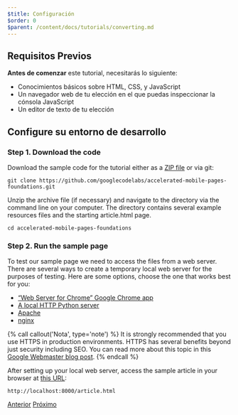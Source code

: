```yaml
---
$title: Configuración
$order: 0
$parent: /content/docs/tutorials/converting.md
---
```


## Requisitos Previos

**Antes de comenzar** este tutorial, necesitarás lo siguiente:

- Conocimientos básicos sobre HTML, CSS, y JavaScript
- Un navegador web de tu elección en el que puedas inspeccionar la cónsola JavaScript
- Un editor de texto de tu elección

## Configure su entorno de desarrollo

### Step 1. Download the code

Download the sample code for the tutorial either as a [ZIP file](https://github.com/googlecodelabs/accelerated-mobile-pages-foundations/archive/master.zip) or via git:

```shell
git clone https://github.com/googlecodelabs/accelerated-mobile-pages-foundations.git
```

Unzip the archive file (if necessary) and navigate to the directory via the command line on your computer. The directory contains several example resources files and the starting article.html page.

```shell
cd accelerated-mobile-pages-foundations
```

### Step 2. Run the sample page

To test our sample page we need to access the files from a web server. There are several ways to create a temporary local web server for the purposes of testing.  Here are some options, choose the one that works best for you:

- [“Web Server for Chrome” Google Chrome app](https://chrome.google.com/webstore/detail/web-server-for-chrome/ofhbbkphhbklhfoeikjpcbhemlocgigb)
- [A local HTTP Python server](https://developer.mozilla.org/en-US/docs/Learn/Common_questions/set_up_a_local_testing_server#Running_a_simple_local_HTTP_server)
- [Apache](https://httpd.apache.org/docs/2.4/getting-started.html)
- [nginx](http://nginx.org/)

{% call callout('Nota', type='note') %}
It is strongly recommended that you use HTTPS in production environments. HTTPS has several benefits beyond just security including SEO. You can read more about this topic in this [Google Webmaster blog post](https://webmasters.googleblog.com/2014/08/https-as-ranking-signal.html).
{% endcall %}

After setting up your local web server, access the sample article in your browser at [this URL](http://localhost:8000/article.html):

```text
http://localhost:8000/article.html
```

<div class="prev-next-buttons">
  <a class="button prev-button" href="/es/docs/tutorials/converting.html"><span class="arrow-prev">Anterior</span></a>
  <a class="button next-button" href="/es/docs/tutorials/converting/building-page.html"><span class="arrow-next">Próximo</span></a>
</div>
